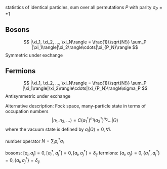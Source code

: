 
statistics of identical particles, sum over all permutations $P$ with parity $\sigma_P=\pm 1$
## Bosons
$$
|\xi_1, \xi_2, ..., \xi_N\rangle = \frac{1}{\sqrt{N!}} \sum_P |\xi_1\rangle|\xi_2\rangle\cdots|\xi_{P_N}\rangle
$$
Symmetric under exchange
## Fermions
$$
|\xi_1, \xi_2, ..., \xi_N\rangle = \frac{1}{\sqrt{N!}} \sum_P |\xi_1\rangle|\xi_2\rangle\cdots|\xi_{P_N}\rangle\sigma_P
$$
Antisymmetric under exchange

Alternative description: Fock space, many-particle state in terms of occupation numbers
$$
|n_1, n_2,...\rangle = C (a_1^\dagger)^{n_1}(a_2^\dagger)^{n_2} ... |\Omega\rangle
$$
where the vacuum state is defined by $a_i|\Omega\rangle = 0, \forall i$.

number operator $N = \sum_i a_i^\dagger a_i$

bosons: $[a_i, a_j]=0, [a_i^\dagger, a_j^\dagger]=0, [a_i, a_j^\dagger]=\delta_{ij}$
fermions: $\{a_i, a_j\}=0, \{a_i^\dagger, a_j^\dagger\}=0, \{a_i, a_j^\dagger\}=\delta_{ij}$

